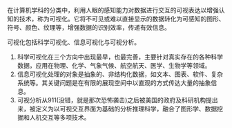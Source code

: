 ﻿在计算机学科的分类中，利用人眼的感知能力对数据进行交互的可视表达以增强认知的技术，称为可视化。它将不可见或难以直接显示的数据转化为可感知的图形、符号、颜色、纹理等，增强数据的识别效率，传递有效信息。

可视化包括科学可视化、信息可视化与可视分析。
1. 科学可视化在三个方向中出现最早，也最完善，主要针对真实存在的各种科学数据，应用在物理、化学、气象气候、航空航天、医学、生物学等领域。
2. 信息可视化处理的对象是抽象的、非结构化数据，如文本、图表、软件、复杂系统等。其关键问题是在有限的展现空间中以直观的方式传达大量的抽象信息。
3. 可视分析从911(没错，就是那次恐怖袭击)之后被美国的政府及科研机构提出来，被定义为以可视交互界面为基础的分析推理科学，融合了图形学、数据挖掘和人机交互等多项技术。